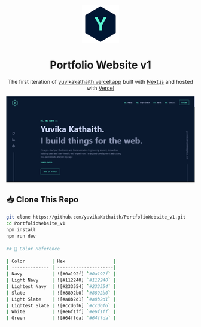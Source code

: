 <div align="center">
  <img alt="Logo" src="/public/logo-blue-bg.png" width="100" />
</div>
<h1 align="center">
  Portfolio Website v1
</h1>
<p align="center">
  The first iteration of <a href="https://yuvikakathaith.vercel.app/" target="_blank">yuvikakathaith.vercel.app</a> built with <a href="https://nextjs.org/" target="_blank">Next.js</a> and hosted with <a href="https://vercel.com" target="_blank">Vercel</a>
</p>

![demo](/public/demo.png)


## 📥 Clone This Repo

```bash
git clone https://github.com/yuvikaKathaith/PortfolioWebsite_v1.git
cd PortfolioWebsite_v1
npm install
npm run dev

## 🎨 Color Reference

| Color          | Hex                  |
| -------------- | ---------------------|
| Navy           | ![#0a192f] `#0a192f` |
| Light Navy     | ![#112240] `#112240` |
| Lightest Navy  | ![#233554] `#233554` |
| Slate          | ![#8892b0] `#8892b0` |
| Light Slate    | ![#a8b2d1] `#a8b2d1` |
| Lightest Slate | ![#ccd6f6] `#ccd6f6` |
| White          | ![#e6f1ff] `#e6f1ff` |
| Green          | ![#64ffda] `#64ffda` |




